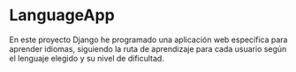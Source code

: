 # LanguageApp

En este proyecto Django he programado una aplicación web específica para aprender idiomas, siguiendo la ruta de aprendizaje para cada usuario según el lenguaje elegido y su nivel de dificultad.
